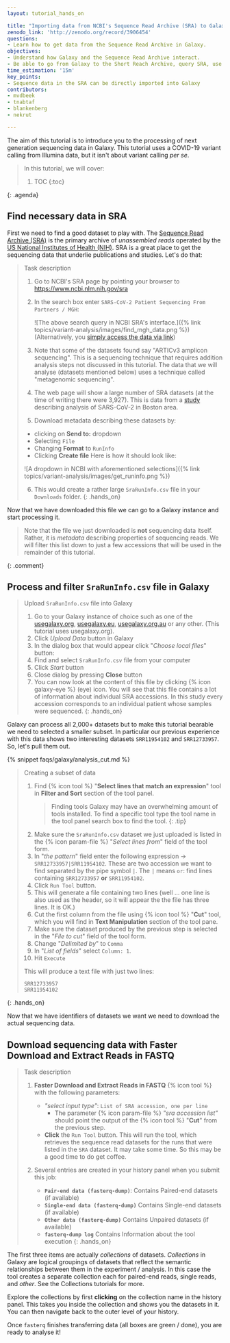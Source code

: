```yaml
---
layout: tutorial_hands_on

title: "Importing data from NCBI's Sequence Read Archive (SRA) to Galaxy"
zenodo_link: 'http://zenodo.org/record/3906454'
questions:
- Learn how to get data from the Sequence Read Archive in Galaxy.
objectives:
- Understand how Galaxy and the Sequence Read Archive interact.
- Be able to go from Galaxy to the Short Reach Archive, query SRA, use the SRA Run Selector to send selected metadata to Galaxy, and then import sequence data from SRA into Galaxy.
time_estimation: '15m'
key_points:
- Sequence data in the SRA can be directly imported into Galaxy
contributors:
- mvdbeek
- tnabtaf
- blankenberg
- nekrut

---
```


The aim of this tutorial is to introduce you to the processing of next generation sequencing data in Galaxy.  This tutorial uses a COVID-19 variant calling from Illumina data, but it isn't about variant calling *per se*.

> <agenda-title></agenda-title>
>
> In this tutorial, we will cover:
>
> 1. TOC
> {:toc}
>
{: .agenda}

## Find necessary data in SRA

First we need to find a good dataset to play with. The [Sequence Read Archive (SRA)](https://www.ncbi.nlm.nih.gov/sra) is the primary archive of *unassembled reads*  operated by the [US National Institutes of Health (NIH)](https://www.ncbi.nlm.nih.gov/).  SRA is a great place to get the sequencing data that underlie publications and studies. Let's do that:

> <hands-on-title>Task description</hands-on-title>
>
> 1. Go to NCBI's SRA page by pointing your browser to https://www.ncbi.nlm.nih.gov/sra
> 2. In the search box enter `SARS-CoV-2 Patient Sequencing From Partners / MGH`:
>
>    ![The above search query in NCBI SRA's interface.]({% link topics/variant-analysis/images/find_mgh_data.png %}) (Alternatively, you [simply access the data via link](https://www.ncbi.nlm.nih.gov/sra/?term=SARS-CoV-2+Patient+Sequencing+From+Partners+%2F+MGH))
>
> 3. Note that some of the datasets found say "ARTICv3 amplicon sequencing". This is a sequencing technique that requires addition analysis steps not discussed in this tutorial. The data that we will analyse (datasets mentioned below) uses a technique called "metagenomic sequencing".
> 4. The web page will show a large number of SRA datasets (at the time of writing there were 3,927). This is data from a [study](https://science.sciencemag.org/content/early/2020/12/09/science.abe3261) describing analysis of SARS-CoV-2 in Boston area.
> 5. Download metadata describing these datasets by:
>   - clicking on **Send to:** dropdown
>   - Selecting `File`
>   - Changing **Format** to `RunInfo`
>   - Clicking **Create file**
>   Here is how it should look like:
>
>   ![A dropdown in NCBI with aforementioned selections]({% link topics/variant-analysis/images/get_runinfo.png %})
>
> 6. This would create a rather large `SraRunInfo.csv` file in your `Downloads` folder.
{: .hands_on}

Now that we have downloaded this file we can go to a Galaxy instance and start processing it.

> <comment-title></comment-title>
>
> Note that the file we just downloaded is **not** sequencing data itself. Rather, it is *metadata* describing properties of sequencing reads. We will filter this list down to just a few accessions that will be used in the remainder of this tutorial.
>
{: .comment}

## Process and filter `SraRunInfo.csv` file in Galaxy

> <hands-on-title>Upload `SraRunInfo.csv` file into Galaxy</hands-on-title>
>
> 1. Go to your Galaxy instance of choice such as one of the [usegalaxy.org](https://usegalaxy.org/), [usegalaxy.eu](https://usegalaxy.eu), [usegalaxy.org.au](https://usegalaxy.org.au) or any other. (This tutorial uses usegalaxy.org).
> 1. Click *Upload Data* button in Galaxy
> 1. In the dialog box that would appear click "*Choose local files*" button:
> 1. Find and select `SraRunInfo.csv` file from your computer
> 1. Click *Start* button
> 1. Close dialog by pressing **Close** button
> 1. You can now look at the content of this file by clicking {% icon galaxy-eye %} (eye) icon. You will see that this file contains a lot of information about individual SRA accessions. In this study every accession corresponds to an individual patient whose samples were sequenced.
{: .hands_on}

Galaxy can process all 2,000+ datasets but to make this tutorial bearable we need to selected a smaller subset. In particular our previous experience with this data shows two interesting datasets `SRR11954102` and `SRR12733957`. So, let's pull them out.

{% snippet faqs/galaxy/analysis_cut.md %}

> <hands-on-title>Creating a subset of data</hands-on-title>
>
> 1. Find {% icon tool %} "**Select lines that match an expression**" tool in **Filter and Sort** section of the tool panel.
>    > <tip-title>Finding tools</tip-title>
>    > Galaxy may have an overwhelming amount of tools installed. To find a specific tool type the tool name in the tool panel search box to find the tool.
>    {: .tip}
> 1. Make sure the `SraRunInfo.csv` dataset we just uploaded is listed in the {% icon param-file %} "*Select lines from*" field of the tool form.
> 1. In "*the pattern*" field enter the following expression &rarr; `SRR12733957|SRR11954102`. These are two accession we want to find separated by the pipe symbol `|`. The `|` means `or`: find lines containing `SRR12733957` **or** `SRR11954102`.
> 1. Click `Run Tool` button.
> 1. This will generate a file containing two lines (well ... one line is also used as the header, so it will appear the the file has three lines. It is OK.)
> 1. Cut the first column from the file using {% icon tool %} "**Cut**" tool, which you will find in **Text Manipulation** section of the tool pane.
> 1. Make sure the dataset produced by the previous step is selected in the "*File to cut*" field of the tool form.
> 1. Change "*Delimited by*" to `Comma`
> 1. In "*List of fields*" select `Column: 1`.
> 1. Hit `Execute`
>
> This will produce a text file with just two lines:
> ```
> SRR12733957
> SRR11954102
> ```
{: .hands_on}

Now that we have identifiers of datasets we want we need to download the actual sequencing data.

## Download sequencing data with **Faster Download and Extract Reads in FASTQ**

> <hands-on-title>Task description</hands-on-title>
>
> 1. **Faster Download and Extract Reads in FASTQ** {% icon tool %} with the following parameters:
>    - *"select input type"*: `List of SRA accession, one per line`
>        - The parameter {% icon param-file %} *"sra accession list"* should point the output of the {% icon tool %} "**Cut**" from the previous step.
>    - **Click** the `Run Tool` button. This will run the tool, which retrieves the sequence read datasets for the runs that were listed in the `SRA` dataset. It may take some time. So this may be a good time to do get coffee.
>
> 2. Several entries are created in your history panel when you submit this job:
>    - **`Pair-end data (fasterq-dump)`**: Contains Paired-end datasets (if available)
>    - **`Single-end data (fasterq-dump)`** Contains Single-end datasets (if available)
>    - **`Other data (fasterq-dump)`** Contains Unpaired datasets (if available)
>    - **`fasterq-dump log`** Contains Information about the tool execution
{: .hands_on}

The first three items are actually *collections* of datasets.  *Collections* in Galaxy are logical groupings of datasets that reflect the semantic relationships between them in the experiment / analysis.  In this case the tool creates a separate collection each for paired-end reads, single reads, and *other*.
See the Collections tutorials for more.

Explore the collections by first **clicking** on the collection name in the history panel.  This takes you inside the collection and shows you the datasets in it.  You can then navigate back to the outer level of your history.

Once `fasterq` finishes transferring data (all boxes are green / done), you are ready to analyse it!
